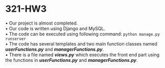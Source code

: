 # 321-HW3

•	Our project is almost completed.  
•	Our code is written using Django and MySQL.  
•	The code can be executed using following command:
      ```python manage.py runserver ```   
•	The code has several templates and two main function classes named ***userFunctions.py*** and ***managerFunctions.py***.  
•	There is a file named ***views.py*** which executes the front end part using the functions in ***userFunctions.py*** and ***managerFunctions.py***.

    

